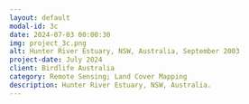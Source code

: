 ```yaml
---
layout: default
modal-id: 3c
date: 2024-07-03 00:00:30
img: project_3c.png
alt: Hunter River Estuary, NSW, Australia, September 2003
project-date: July 2024
client: Birdlife Australia
category: Remote Sensing; Land Cover Mapping
description: Hunter River Estuary, NSW, Australia.  
---
```

